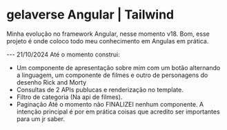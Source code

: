 # gelaverse  Angular | Tailwind
Minha evolução no framework Angular, nesse momento v18.
Bom, esse projeto é onde coloco todo meu conhecimento em Angulas em prática.

--- 21/10/2024
Até o momento construi: 
 - Um componente de apresentação sobre mim com um botão alternando a linguagem, um componente de filmes e outro de personagens do desenho Rick and Morty
 - Consultas de 2 APIs publucas e renderização no template.
 - Filtro de categoria (Na api de filmes).
 - Paginação
Até o momento não FINALIZEI nenhum componente. A intenção principal é por em prática coisas que acredito ser importantes para um jr saber.
